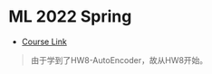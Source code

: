 # ML 2022 Spring
* [Course Link](https://speech.ee.ntu.edu.tw/~hylee/ml/2022-spring.php)
> 由于学到了HW8-AutoEncoder，故从HW8开始。
